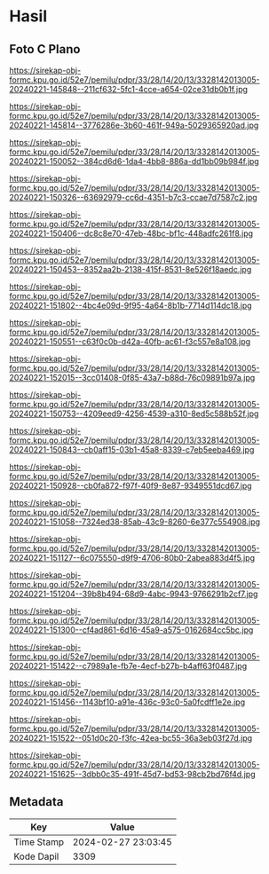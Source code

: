 # Hasil

## Foto C Plano

https://sirekap-obj-formc.kpu.go.id/52e7/pemilu/pdpr/33/28/14/20/13/3328142013005-20240221-145848--211cf632-5fc1-4cce-a654-02ce31db0b1f.jpg

https://sirekap-obj-formc.kpu.go.id/52e7/pemilu/pdpr/33/28/14/20/13/3328142013005-20240221-145814--3776286e-3b60-461f-949a-5029365920ad.jpg

https://sirekap-obj-formc.kpu.go.id/52e7/pemilu/pdpr/33/28/14/20/13/3328142013005-20240221-150052--384cd6d6-1da4-4bb8-886a-dd1bb09b984f.jpg

https://sirekap-obj-formc.kpu.go.id/52e7/pemilu/pdpr/33/28/14/20/13/3328142013005-20240221-150326--63692979-cc6d-4351-b7c3-ccae7d7587c2.jpg

https://sirekap-obj-formc.kpu.go.id/52e7/pemilu/pdpr/33/28/14/20/13/3328142013005-20240221-150406--dc8c8e70-47eb-48bc-bf1c-448adfc261f8.jpg

https://sirekap-obj-formc.kpu.go.id/52e7/pemilu/pdpr/33/28/14/20/13/3328142013005-20240221-150453--8352aa2b-2138-415f-8531-8e526f18aedc.jpg

https://sirekap-obj-formc.kpu.go.id/52e7/pemilu/pdpr/33/28/14/20/13/3328142013005-20240221-151802--4bc4e09d-9f95-4a64-8b1b-7714d114dc18.jpg

https://sirekap-obj-formc.kpu.go.id/52e7/pemilu/pdpr/33/28/14/20/13/3328142013005-20240221-150551--c63f0c0b-d42a-40fb-ac61-f3c557e8a108.jpg

https://sirekap-obj-formc.kpu.go.id/52e7/pemilu/pdpr/33/28/14/20/13/3328142013005-20240221-152015--3cc01408-0f85-43a7-b88d-76c09891b97a.jpg

https://sirekap-obj-formc.kpu.go.id/52e7/pemilu/pdpr/33/28/14/20/13/3328142013005-20240221-150753--4209eed9-4256-4539-a310-8ed5c588b52f.jpg

https://sirekap-obj-formc.kpu.go.id/52e7/pemilu/pdpr/33/28/14/20/13/3328142013005-20240221-150843--cb0aff15-03b1-45a8-8339-c7eb5eeba469.jpg

https://sirekap-obj-formc.kpu.go.id/52e7/pemilu/pdpr/33/28/14/20/13/3328142013005-20240221-150928--cb0fa872-f97f-40f9-8e87-9349551dcd67.jpg

https://sirekap-obj-formc.kpu.go.id/52e7/pemilu/pdpr/33/28/14/20/13/3328142013005-20240221-151058--7324ed38-85ab-43c9-8260-6e377c554908.jpg

https://sirekap-obj-formc.kpu.go.id/52e7/pemilu/pdpr/33/28/14/20/13/3328142013005-20240221-151127--6c075550-d9f9-4706-80b0-2abea883d4f5.jpg

https://sirekap-obj-formc.kpu.go.id/52e7/pemilu/pdpr/33/28/14/20/13/3328142013005-20240221-151204--39b8b494-68d9-4abc-9943-9766291b2cf7.jpg

https://sirekap-obj-formc.kpu.go.id/52e7/pemilu/pdpr/33/28/14/20/13/3328142013005-20240221-151300--cf4ad861-6d16-45a9-a575-0162684cc5bc.jpg

https://sirekap-obj-formc.kpu.go.id/52e7/pemilu/pdpr/33/28/14/20/13/3328142013005-20240221-151422--c7989a1e-fb7e-4ecf-b27b-b4aff63f0487.jpg

https://sirekap-obj-formc.kpu.go.id/52e7/pemilu/pdpr/33/28/14/20/13/3328142013005-20240221-151456--1143bf10-a91e-436c-93c0-5a0fcdff1e2e.jpg

https://sirekap-obj-formc.kpu.go.id/52e7/pemilu/pdpr/33/28/14/20/13/3328142013005-20240221-151522--051d0c20-f3fc-42ea-bc55-36a3eb03f27d.jpg

https://sirekap-obj-formc.kpu.go.id/52e7/pemilu/pdpr/33/28/14/20/13/3328142013005-20240221-151625--3dbb0c35-491f-45d7-bd53-98cb2bd76f4d.jpg


## Metadata

| Key        | Value               |
| ---------- | ------------------- |
| Time Stamp | 2024-02-27 23:03:45 |
| Kode Dapil | 3309                |



